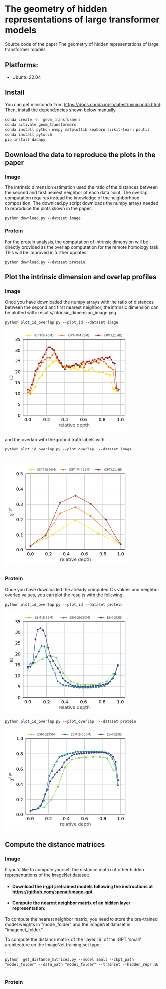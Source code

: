 # The geometry of hidden representations of large transformer models

Source code of the paper  The geometry of hidden representations of large transformer models


## Platforms:
- Ubuntu 22.04

## Install

You can get miniconda from https://docs.conda.io/en/latest/miniconda.html. Then, install the dependencies shown below manually.

```
conda create -n  geom_transformers                            
conda activate geom_transformers
conda install python numpy matplotlib seaborn scikit-learn psutil
conda install pytorch    
pip install dadapy     
```

## Download the data to reproduce the plots in the paper
### Image
The intrinsic dimension estimation used the ratio of the distances between the second and first nearest neighbor of each data point. The overlap computation requires instead the knowledge of the neighborhood composition. The download.py script downloads the numpy arrays needed to reproduce the plots shown in the paper.

```
python download.py --dataset image
```

### Protein
For the protein analysis, the computation of intrinsic dimension will be directly provided as the overlap computation for the remote homology task. This will be improved in further updates.

```
python download.py --dataset protein
```

## Plot the intrinsic dimension and overlap profiles
### Image
Once you have downloaded the numpy arrays with the ratio of distances between the second and first nearest neighbor, the intrinsic dimension can be plotted with:
results/intrinsic_dimension_image.png
```
python plot_id_overlap.py --plot_id --dataset image
```


<img src="results/intrinsic_dimension_image.png" width="400" height="330">



and the overlap with the ground truth labels with:

```
python plot_id_overlap.py --plot_overlap  --dataset image
```

# <img src="results/overlap_ground_truth_image.png" width="400" height="330">


### Protein
Once you have downloaded the already computed IDs values and neighbor overlap values, you can plot the results with the following:

```
python plot_id_overlap.py --plot_id --dataset protein
```


<img src="results/intrinsic_dimension_protein.png" width="400" height="330">

```
python plot_id_overlap.py --plot_overlap  --dataset protein
```

<img src="results/overlap_ground_truth_protein.png" width="400" height="330">




## Compute the distance matrices 
### Image

If you'd like to compute yourself the distance matrix of other hidden representations of the ImageNet dataset:

   * #### Download the i-gpt pretrained models following the instructions at https://github.com/openai/image-gpt 


   * #### Compute the nearest neighbor matrix of an hidden layer representation:

   To compute the nearest neighbor matrix, you need to store the pre-trained model weights in "model_folder" and the ImageNet dataset in "imagenet_folder." 

   To compute the distance matrix of the 'layer 16' of the iGPT 'small' architecture on the ImageNet training set type:

    ```
    python  get_distance_matrices.py --model small --ckpt_path "model_folder" --data_path "model_folder" --trainset --hidden_repr 16
    ```

### Protein 








